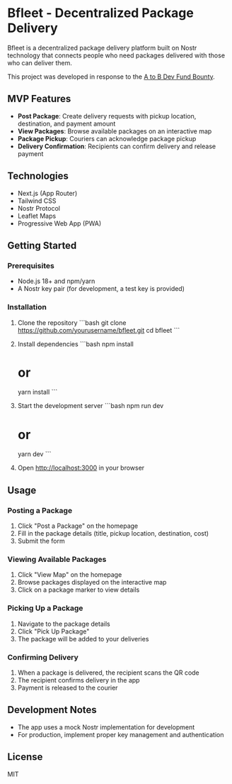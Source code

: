 # Bfleet - Decentralized Package Delivery

Bfleet is a decentralized package delivery platform built on Nostr technology that connects people who need packages delivered with those who can deliver them.

This project was developed in response to the [A to B Dev Fund Bounty](https://github.com/ssmithx/atob/blob/main/bounty.txt).

## MVP Features

- **Post Package**: Create delivery requests with pickup location, destination, and payment amount
- **View Packages**: Browse available packages on an interactive map
- **Package Pickup**: Couriers can acknowledge package pickup
- **Delivery Confirmation**: Recipients can confirm delivery and release payment

## Technologies

- Next.js (App Router)
- Tailwind CSS
- Nostr Protocol
- Leaflet Maps
- Progressive Web App (PWA)

## Getting Started

### Prerequisites

- Node.js 18+ and npm/yarn
- A Nostr key pair (for development, a test key is provided)

### Installation

1. Clone the repository
   \`\`\`bash
   git clone https://github.com/yourusername/bfleet.git
   cd bfleet
   \`\`\`

2. Install dependencies
   \`\`\`bash
   npm install

   # or

   yarn install
   \`\`\`

3. Start the development server
   \`\`\`bash
   npm run dev

   # or

   yarn dev
   \`\`\`

4. Open [http://localhost:3000](http://localhost:3000) in your browser

## Usage

### Posting a Package

1. Click "Post a Package" on the homepage
2. Fill in the package details (title, pickup location, destination, cost)
3. Submit the form

### Viewing Available Packages

1. Click "View Map" on the homepage
2. Browse packages displayed on the interactive map
3. Click on a package marker to view details

### Picking Up a Package

1. Navigate to the package details
2. Click "Pick Up Package"
3. The package will be added to your deliveries

### Confirming Delivery

1. When a package is delivered, the recipient scans the QR code
2. The recipient confirms delivery in the app
3. Payment is released to the courier

## Development Notes

- The app uses a mock Nostr implementation for development
- For production, implement proper key management and authentication

## License

MIT
